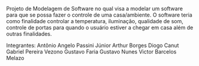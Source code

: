 Projeto de Modelagem de Software no qual visa a modelar um software para que se possa fazer o controle de uma casa/ambiente.
O software teria como finalidade controlar a temperatura, iluminação, qualidade de som, controle de portas para quando o usuário estiver a chegar em casa além de outras finalidades.

Integrantes:  Antônio Angelo Passini Júnior
              Arthur Borges
              Diogo Canut
              Gabriel Pereira Vezono
              Gustavo Faria
              Gustavo Nunes
              Victor Barcelos Melazo
